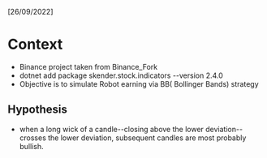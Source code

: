 [26/09/2022]
#   Context #
*   Binance project taken from Binance_Fork
*   dotnet add package skender.stock.indicators --version 2.4.0
*   Objective is to simulate Robot earning via BB( Bollinger Bands) strategy
##   Hypothesis     ##
*   when a long wick of a candle--closing above the lower deviation--crosses the lower deviation, subsequent candles are most probably bullish.